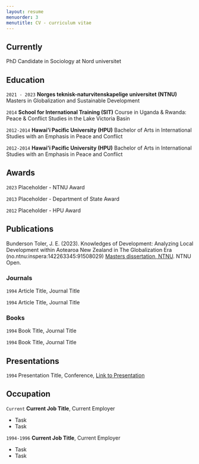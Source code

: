 ```yaml
---
layout: resume
menuorder: 3
menutitle: CV - curriculum vitae
---
```

## Currently

PhD Candidate in Sociology at Nord universitet

## Education

`2021 - 2023`
__Norges teknisk-naturvitenskapelige universitet (NTNU)__
Masters in Globalization and Sustainable Development

`2014`
__School for International Training (SIT)__
Course in Uganda & Rwanda: Peace & Conflict Studies in the Lake Victoria Basin 

`2012-2014`
__Hawai'i Pacific University (HPU)__
Bachelor of Arts in International Studies with an Emphasis in Peace and Conflict

`2012-2014`
__Hawai'i Pacific University (HPU)__
Bachelor of Arts in International Studies with an Emphasis in Peace and Conflict

## Awards

`2023`
Placeholder - NTNU Award

`2013`
Placeholder - Department of State Award

`2012`
Placeholder - HPU Award 

## Publications

Bunderson Toler, J. E. (2023). 	Knowledges of Development: Analyzing Local Development within Aotearoa New Zealand in The Globalization Era (no.ntnu:inspera:142263345:91508029) [Masters dissertation, NTNU](https://ntnuopen.ntnu.no/ntnu-xmlui/handle/11250/3081702). NTNU Open. 
<!-- A list is also available [online](https://scholar.google.co.uk/citations?user=LTOTl0YAAAAJ) -->

### Journals

`1994`
Article Title, Journal Title

`1994`
Article Title, Journal Title

### Books

`1994`
Book Title, Journal Title

`1994`
Book Title, Journal Title


## Presentations

`1994`
Presentation Title, Conference, <a href="https://MyWebsite.tld/presentation1">Link to Presentation</a>


## Occupation

`Current`
__Current Job Title__, Current Employer 

- Task
- Task

`1994-1996`
__Current Job Title__, Current Employer 

- Task
- Task



<!-- ### Footer

Last updated: May 2013 -->


